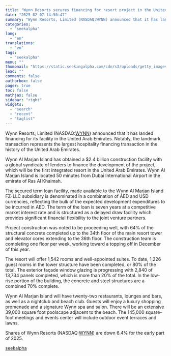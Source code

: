 ```yaml
---
title: "Wynn Resorts secures financing for resort project in the United Arab Emirates"
date: "2025-02-07 14:50:47"
summary: "Wynn Resorts, Limited (NASDAQ:WYNN) announced that it has landed financing for its facility in the United Arab Emirates. Notably, the landmark transaction represents the largest hospitality financing transaction in the history of the United Arab Emirates. Wynn Al Marjan Island has obtained a $2.4 billion construction facility with a global..."
categories:
  - "seekalpha"
lang:
  - "en"
translations:
  - "en"
tags:
  - "seekalpha"
menu: ""
thumbnail: "https://static.seekingalpha.com/cdn/s3/uploads/getty_images/104670191/image_104670191.jpg"
lead: ""
comments: false
authorbox: false
pager: true
toc: false
mathjax: false
sidebar: "right"
widgets:
  - "search"
  - "recent"
  - "taglist"
---
```


Wynn Resorts, Limited (NASDAQ:[WYNN](https://seekingalpha.com/symbol/WYNN "Wynn Resorts, Limited")) announced that it has landed financing for its facility in the United Arab Emirates. Notably, the landmark transaction represents the largest hospitality financing transaction in the history of the United Arab Emirates.

Wynn Al Marjan Island has obtained a $2.4 billion construction facility with a global syndicate of lenders to finance the development of the project, which will be the first integrated resort in the United Arab Emirates. Wynn Al Marjan Island is located 50 minutes from Dubai International Airport in the emirate of Ras Al Khaimah.

The secured term loan facility, made available to the Wynn Al Marjan Island FZ-LLC subsidiary is denominated in a combination of AED and USD currencies, reflecting the bulk of the expected development expenditures to be incurred in AED. The term of the loan is seven years at a competitive market interest rate and is structured as a delayed draw facility which provides significant financial flexibility to the joint venture partners.

Project construction was noted to be proceeding well, with 64% of the structural concrete completed up to the 34th floor of the main resort tower and elevator cores extending to the 36th floor. The construction team is completing one floor per week, working toward a topping off in December of this year.

The resort will offer 1,542 rooms and well-appointed suites. To date, 1,226 guest rooms in the tower structure have been completed, or 80% of the total. The exterior façade window glazing is progressing with 2,840 of 13,734 panels completed, which is more than 20% of the total. In the low-rise portion of the building, the concrete and steel structures are a combined 70% complete.

Wynn Al Marjan Island will have twenty-two restaurants, lounges and bars, as well as a nightclub and beach club. Guests will enjoy a luxury shopping promenade and a signature Wynn spa and salon. There will be an extensive 39,000 square foot poolscape adjacent to the beach. The 145,000 square-foot meetings and events center will include outdoor event terraces and lawns.

Shares of Wynn Resorts (NASDAQ:[WYNN](https://seekingalpha.com/symbol/WYNN "Wynn Resorts, Limited")) are down 6.4% for the early part of 2025.

[seekalpha](https://seekingalpha.com/news/4405050-wynn-resorts-secures-financing-for-resort-project-in-the-united-arab-emirates)
